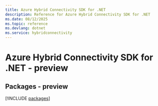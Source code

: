 ```yaml
---
title: Azure Hybrid Connectivity SDK for .NET
description: Reference for Azure Hybrid Connectivity SDK for .NET
ms.date: 08/12/2025
ms.topic: reference
ms.devlang: dotnet
ms.service: hybridconnectivity
---
```

# Azure Hybrid Connectivity SDK for .NET - preview
## Packages - preview
[!INCLUDE [packages](hybrid-connectivity-index.md)]